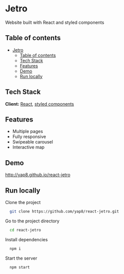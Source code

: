 
# Jetro

Website built with React and styled components

## Table of contents

- [Jetro](#jetro)
  - [Table of contents](#table-of-contents)
  - [Tech Stack](#tech-stack)
  - [Features](#features)
  - [Demo](#demo)
  - [Run locally](#run-locally)

## Tech Stack

**Client:** [React](https://reactjs.org/), [styled components](https://styled-components.com/)

## Features

- Multiple pages
- Fully responsive
- Swipeable carousel
- Interactive map

## Demo

http://yap8.github.io/react-jetro

## Run locally

Clone the project

```bash
  git clone https://github.com/yap8/react-jetro.git
```

Go to the project directory

```bash
  cd react-jetro
```

Install dependencies

```bash
  npm i
```

Start the server

```bash
  npm start
```
